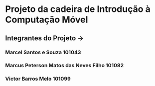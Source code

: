 # Projeto da cadeira de Introdução à Computação Móvel

## Integrantes do Projeto ->
### Marcel Santos e Souza 101043
### Marcus Peterson Matos das Neves Filho 101082
### Victor Barros Melo 101099
